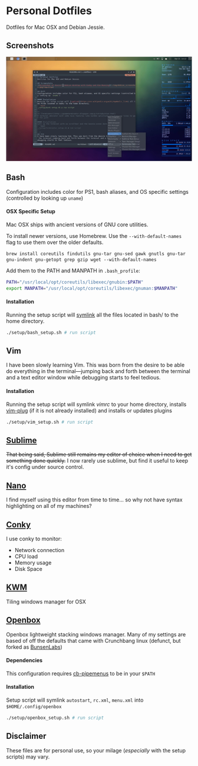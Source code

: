 # Personal Dotfiles
Dotfiles for Mac OSX and Debian Jessie.

## Screenshots
![Screenshot of Xavier's Debian desktop with Conky and Vim Running](./img/debian_screenshot.png?raw=true)

## Bash
Configuration includes color for PS1, bash aliases, and OS specific settings (controlled by looking up `uname`)

#### OSX Specific Setup
Mac OSX ships with ancient versions of GNU core utilities.

To install newer versions, use Homebrew. Use the `--with-default-names` flag to use them over the older defaults.
```
brew install coreutils findutils gnu-tar gnu-sed gawk gnutls gnu-tar gnu-indent gnu-getopt grep gzip wget --with-default-names
```

Add them to the PATH and MANPATH in `.bash_profile`:
```sh
PATH="/usr/local/opt/coreutils/libexec/gnubin:$PATH"
export MANPATH="/usr/local/opt/coreutils/libexec/gnuman:$MANPATH"
```
#### Installation
Running the setup script will [symlink](https://en.wikipedia.org/wiki/Symbolic_link) all the files located in bash/ to the home directory.
```bash
./setup/bash_setup.sh # run script
```
<!--
## [Terminator](http://gnometerminator.blogspot.com/p/introduction.html)
A terminal emulator with some nice features like window splitting and dropping files to get the path

#### Installation
Sets up the terminal with no scrollbar and the base16-ocean dark colorscheme
```bash
./setup/terminator_setup.sh # run script
```
-->
## Vim
I have been slowly learning Vim. This was born from the desire to be able do everything in the terminal—jumping back and forth between the terminal and a text editor window while debugging starts to feel tedious.

#### Installation
Running the setup script will symlink _vimrc_ to your home directory, installs [vim-plug](https://github.com/junegunn/vim-plug) (if it is not already installed) and installs or updates plugins
```bash
./setup/vim_setup.sh # run script
```

## [Sublime](http://www.sublimetext.com/)
~~That being said, Sublime still remains my editor of choice when I need to get something done quickly.~~
I now rarely use sublime, but find it useful to keep it's config under source control.

## [Nano](http://nano-editor.org/)
I find myself using this editor from time to time... so why not have syntax highlighting on all of my machines?

## [Conky](https://github.com/brndnmtthws/conky)
I use conky to monitor:
* Network connection
* CPU load
* Memory usage
* Disk Space

## [KWM](https://github.com/koekeishiya/kwm)
Tiling windows manager for OSX

## [Openbox](http://openbox.org/wiki/Main_Page)
Openbox lightweight stacking windows manager. Many of my settings are based of off the defaults that came with Crunchbang linux (defunct, but forked as [BunsenLabs](https://www.bunsenlabs.org/))

#### Dependencies
This configuration requires [cb-pipemenus](https://github.com/gearge/cb-pipemenus) to be in your `$PATH`

#### Installation
Setup script will symlink `autostart`, `rc.xml`, `menu.xml` into `$HOME/.config/openbox`
```bash
./setup/openbox_setup.sh # run script
```

## Disclaimer
These files are for personal use, so your milage (_especially_ with the setup scripts) may vary.
